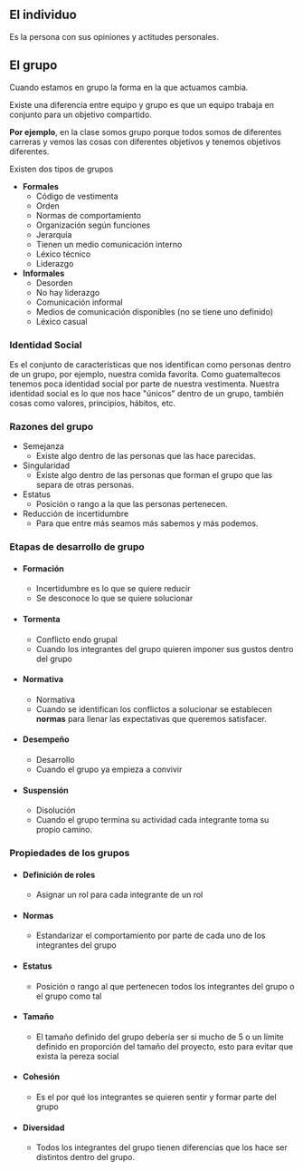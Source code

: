 ## El individuo
Es la persona con sus opiniones y actitudes personales.
## El grupo
Cuando estamos en grupo la forma en la que actuamos cambia.

Existe una diferencia entre equipo y grupo es que un equipo trabaja en conjunto para un objetivo compartido.

**Por ejemplo**, en la clase somos grupo porque todos somos de diferentes carreras y vemos las cosas con diferentes objetivos y tenemos objetivos diferentes.

Existen dos tipos de grupos
- **Formales**
	- Código de vestimenta
	- Orden
	- Normas de comportamiento
	- Organización según funciones
	- Jerarquía
	- Tienen un medio comunicación interno
	- Léxico técnico
	- Liderazgo
- **Informales**
	- Desorden
	- No hay liderazgo
	- Comunicación informal
	- Medios de comunicación disponibles (no se tiene uno definido)
	- Léxico casual

### Identidad Social
Es el conjunto de características que nos identifican como personas dentro de un grupo, por ejemplo, nuestra comida favorita. Como guatemaltecos tenemos poca identidad social por parte de nuestra vestimenta. Nuestra identidad social es lo que nos hace "únicos" dentro de un grupo, también cosas como valores, principios, hábitos, etc.

### Razones del grupo
- Semejanza
	- Existe algo dentro de las personas que las hace parecidas.
- Singularidad
	- Existe algo dentro de las personas que forman el grupo que las separa de otras personas.
- Estatus
	- Posición o rango a la que las personas pertenecen.
- Reducción de incertidumbre
	- Para que entre más seamos más sabemos y más podemos.
### Etapas de desarrollo de grupo
- #### Formación
	- Incertidumbre es lo que se quiere reducir
	- Se desconoce lo que se quiere solucionar
- #### Tormenta
	- Conflicto endo grupal
	- Cuando los integrantes del grupo quieren imponer sus gustos dentro del grupo
- #### Normativa
	- Normativa
	- Cuando se identifican los conflictos a solucionar se establecen **normas** para llenar las expectativas que queremos satisfacer.
- #### Desempeño
	- Desarrollo
	- Cuando el grupo ya empieza a convivir
- #### Suspensión
	- Disolución
	- Cuando el grupo termina su actividad cada integrante toma su propio camino.

### Propiedades de los grupos
- #### Definición de roles
	- Asignar un rol para cada integrante de un rol
- #### Normas
	- Estandarizar el comportamiento por parte de cada uno de los integrantes del grupo
- #### Estatus
	- Posición o rango al que pertenecen todos los integrantes del grupo o el grupo como tal
- #### Tamaño
	- El tamaño definido del grupo debería ser si mucho de 5 o un límite definido en proporción del tamaño del proyecto, esto para evitar que exista la pereza social
- #### Cohesión
	- Es el por qué los integrantes se quieren sentir y formar parte del grupo
- #### Diversidad
	- Todos los integrantes del grupo tienen diferencias que los hace ser distintos dentro del grupo.
